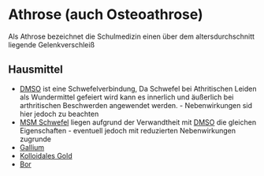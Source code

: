 # Athrose (auch Osteoathrose)

Als Athrose bezeichnet die Schulmedizin einen über dem altersdurchschnitt liegende Gelenkverschleiß

## Hausmittel

- [DMSO](../../Stoffe/Rohstoffe/Lösungsmittel/DMSO.md) ist eine Schwefelverbindung, Da Schwefel bei Athritischen Leiden als Wundermittel gefeiert wird kann es innerlich und äußerlich bei arthritischen Beschwerden angewendet werden. - Nebenwirkungen sid hier jedoch zu beachten
- [MSM Schwefel](../../Stoffe/Rohstoffe/MSM%20Schwefel.md) liegen aufgrund der Verwandtheit mit [DMSO](../../Stoffe/Rohstoffe/Lösungsmittel/DMSO.md) die gleichen Eigenschaften - eventuell jedoch mit reduzierten Nebenwirkungen zugrunde
- [Gallium](../../Stoffe/Datenbank%20Elemente%20Des%20Periodensystems/Gallium.md)
- [Kolloidales Gold](../../Stoffe/Rohstoffe/Kolloidales%20Gold.md)
- [Bor](../../Stoffe/Datenbank%20Elemente%20Des%20Periodensystems/Bor.md)


